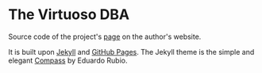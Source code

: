 # The Virtuoso DBA

Source code of the project's [page](http://robertoreale.me/virtuosodba) on the author's website.

It is built upon [Jekyll](https://jekyllrb.com/) and [GitHub Pages](https://pages.github.com/). The Jekyll theme is the simple and elegant [Compass](https://github.com/excentris/compass) by Eduardo Rubio.
